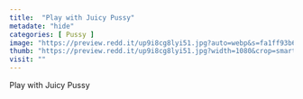 ```yaml
---
title:  "Play with Juicy Pussy"
metadate: "hide"
categories: [ Pussy ]
image: "https://preview.redd.it/up9i8cg8lyi51.jpg?auto=webp&s=fa1ff93b627945219865bc4588928595eb57f63b"
thumb: "https://preview.redd.it/up9i8cg8lyi51.jpg?width=1080&crop=smart&auto=webp&s=3eb21a7446768dba4a2c10425e5b276945aa278f"
visit: ""
---
```

Play with Juicy Pussy
